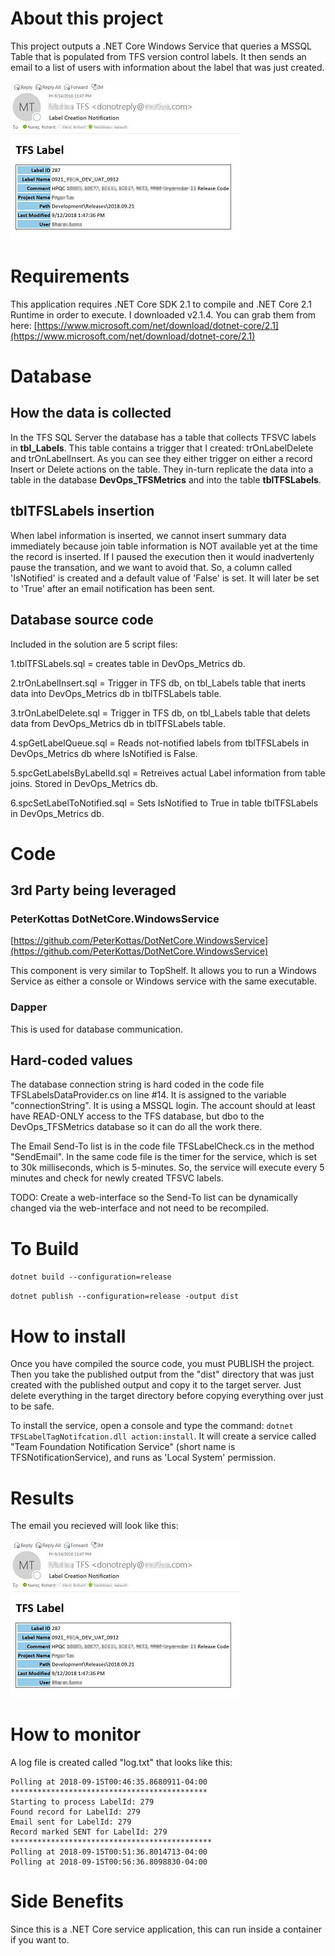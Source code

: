 # About this project

This project outputs a .NET Core Windows Service that queries a MSSQL Table that is populated from TFS version control labels.  It then sends an email to a list of users with information about the label that was just created.

  ![Screenshot](./images/outlook1.jpg)

# Requirements
  This application requires .NET Core SDK 2.1 to compile and .NET Core 2.1 Runtime in order to execute.  I downloaded v2.1.4.  You can grab them from here:  [https://www.microsoft.com/net/download/dotnet-core/2.1](https://www.microsoft.com/net/download/dotnet-core/2.1)

# Database

## How the data is collected
 In the TFS SQL Server the database has a table that collects TFSVC labels in **tbl\_Labels**.  This table contains a trigger that I created:  trOnLabelDelete and trOnLabelInsert.  As you can see they either trigger on either a record Insert or Delete actions on the table.  They in-turn replicate the data into a table in the database **DevOps_TFSMetrics** and into the table **tblTFSLabels**.

## tblTFSLabels insertion
  When label information is inserted, we cannot insert summary data immediately because join table information is NOT available yet at the time the record is inserted.  If I paused the execution then it would inadvertenly pause the transation, and we want to avoid that.  So, a column called 'IsNotified' is created and a default value of 'False' is set.  It will later be set to 'True' after an email notification has been sent.

## Database source code
  Included in the solution are 5 script files:

  1.tblTFSLabels.sql = creates table in DevOps\_Metrics db.
  
  2.trOnLabelInsert.sql = Trigger in TFS db, on tbl_Labels table that inerts data into DevOps\_Metrics db in tblTFSLabels table.
  
  3.trOnLabelDelete.sql = Trigger in TFS db, on tbl_Labels table that delets data from DevOps\_Metrics db in tblTFSLabels table.
  
  4.spGetLabelQueue.sql = Reads not-notified labels from tblTFSLabels in DevOps\_Metrics db where IsNotified is False.
  
  5.spcGetLabelsByLabelId.sql = Retreives actual Label information from table joins.  Stored in DevOps\_Metrics db.
  
  6.spcSetLabelToNotified.sql = Sets IsNotified to True in table tblTFSLabels in DevOps\_Metrics db.

# Code

## 3rd Party being leveraged

### PeterKottas DotNetCore.WindowsService

[https://github.com/PeterKottas/DotNetCore.WindowsService](https://github.com/PeterKottas/DotNetCore.WindowsService)

This component is very similar to TopShelf.  It allows you to run a Windows Service as either a console or Windows service with the same executable.

### Dapper
 This is used for database communication.

## Hard-coded values
  The database connection string is hard coded in the code file TFSLabelsDataProvider.cs on line #14.  It is assigned to the variable "connectionString".  It is using a MSSQL login.  The account should at least have READ-ONLY access to the TFS database, but dbo to the DevOps\_TFSMetrics database so it can do all the work there.

  The Email Send-To list is in the code file TFSLabelCheck.cs in the method "SendEmail".  In the same code file is the timer for the service, which is set to 30k milliseconds, which is 5-minutes.  So, the service will execute every 5 minutes and check for newly created TFSVC labels.

  TODO:  Create a web-interface so the Send-To list can be dynamically changed via the web-interface and not need to be recompiled.

# To Build

`dotnet build --configuration=release`

`dotnet publish --configuration=release -output dist`

# How to install
  Once you have compiled the source code, you must PUBLISH the project.  Then you take the published output from the "dist" directory that was just created with the published output and copy it to the target server.  Just delete everything in the target directory before copying everything over just to be safe.

  To install the service, open a console and type the command: `dotnet TFSLabelTagNotifcation.dll action:install`.  It will create a service called "Team Foundation Notification Service" (short name is TFSNotificationService), and runs as 'Local System' permission.

# Results
  The email you recieved will look like this:

  ![Screenshot](./images/outlook1.jpg)

# How to monitor
  A log file is created called "log.txt" that looks like this:
```Started
Polling at 2018-09-15T00:46:35.8680911-04:00
********************************************
Starting to process LabelId: 279
Found record for LabelId: 279
Email sent for LabelId: 279
Record marked SENT for LabelId: 279
*********************************************
Polling at 2018-09-15T00:51:36.8014713-04:00
Polling at 2018-09-15T00:56:36.8098830-04:00
```

# Side Benefits
  Since this is a .NET Core service application, this can run inside a container if you want to.